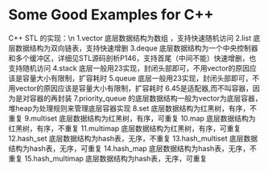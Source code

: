 # Some Good Examples for C++


C++ STL 的实现：\n
1.vector  底层数据结构为数组 ，支持快速随机访问
2.list    底层数据结构为双向链表，支持快速增删
3.deque   底层数据结构为一个中央控制器和多个缓冲区，详细见STL源码剖析P146，支持首尾（中间不能）快速增删，也支持随机访问
4.stack   底层一般用23实现，封闭头部即可，不用vector的原因应该是容量大小有限制，扩容耗时
5.queue   底层一般用23实现，封闭头部即可，不用vector的原因应该是容量大小有限制，扩容耗时
6.45是适配器,而不叫容器，因为是对容器的再封装
7.priority_queue 的底层数据结构一般为vector为底层容器，堆heap为处理规则来管理底层容器实现
8.set       底层数据结构为红黑树，有序，不重复
9.multiset  底层数据结构为红黑树，有序，可重复 
10.map      ﻿﻿﻿﻿底层数据结构为红黑树，有序，不重复
11.multimap 底层数据结构为红黑树，有序，可重复
12.hash_set ﻿﻿﻿﻿底层数据结构为hash表，无序，不重复
13.hash_multiset 底层数据结构为hash表，无序，可重复 
14.hash_map      ﻿﻿﻿﻿底层数据结构为hash表，无序，不重复
15.hash_multimap 底层数据结构为hash表，无序，可重复
